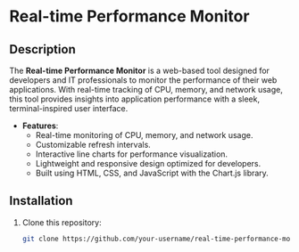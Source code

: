 # Real-time Performance Monitor

## Description
The **Real-time Performance Monitor** is a web-based tool designed for developers and IT professionals to monitor the performance of their web applications. With real-time tracking of CPU, memory, and network usage, this tool provides insights into application performance with a sleek, terminal-inspired user interface.

- **Features**:
  - Real-time monitoring of CPU, memory, and network usage.
  - Customizable refresh intervals.
  - Interactive line charts for performance visualization.
  - Lightweight and responsive design optimized for developers.
  - Built using HTML, CSS, and JavaScript with the Chart.js library.

## Installation

1. Clone this repository:
   ```bash
   git clone https://github.com/your-username/real-time-performance-monitor.git

